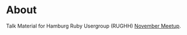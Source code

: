 # About

Talk Material for Hamburg Ruby Usergroup (RUGHH) [November Meetup](http://hamburg.onruby.de/events/ruby-usergroup-hamburg-november-2012).
